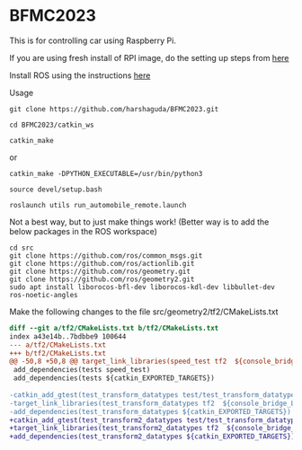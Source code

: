 # BFMC2023

This is for controlling car using Raspberry Pi. 

If you are using fresh install of RPI image, do the setting up steps from [here](RPISetup.md)

Install ROS using the instructions [here](https://github.com/ECC-BFMC/Brain_ROS)

Usage 

`git clone https://github.com/harshaguda/BFMC2023.git`

`cd BFMC2023/catkin_ws`

`catkin_make`

or

`catkin_make -DPYTHON_EXECUTABLE=/usr/bin/python3`

`source devel/setup.bash`

`roslaunch utils run_automobile_remote.launch`

Not a best way, but to just make things work! (Better way is to add the below packages in the ROS workspace)
 
```shell
cd src
git clone https://github.com/ros/common_msgs.git
git clone https://github.com/ros/actionlib.git
git clone https://github.com/ros/geometry.git
git clone https://github.com/ros/geometry2.git
sudo apt install liborocos-bfl-dev liborocos-kdl-dev libbullet-dev ros-noetic-angles
```
Make the following changes to the file src/geometry2/tf2/CMakeLists.txt

```diff
diff --git a/tf2/CMakeLists.txt b/tf2/CMakeLists.txt
index a43e14b..7bdbbe9 100644
--- a/tf2/CMakeLists.txt
+++ b/tf2/CMakeLists.txt
@@ -50,8 +50,8 @@ target_link_libraries(speed_test tf2  ${console_bridge_LIBRARIES})
 add_dependencies(tests speed_test)
 add_dependencies(tests ${catkin_EXPORTED_TARGETS})
 
-catkin_add_gtest(test_transform_datatypes test/test_transform_datatypes.cpp)
-target_link_libraries(test_transform_datatypes tf2  ${console_bridge_LIBRARIES})
-add_dependencies(test_transform_datatypes ${catkin_EXPORTED_TARGETS})
+catkin_add_gtest(test_transform2_datatypes test/test_transform_datatypes.cpp)
+target_link_libraries(test_transform2_datatypes tf2  ${console_bridge_LIBRARIES})
+add_dependencies(test_transform2_datatypes ${catkin_EXPORTED_TARGETS})
```
